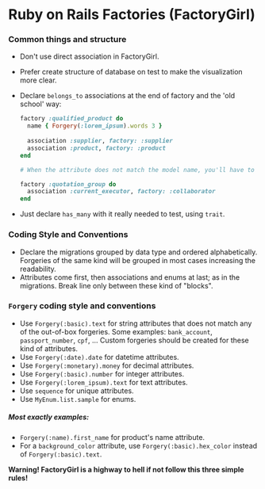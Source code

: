 # Ruby on Rails Factories (FactoryGirl)

### Common things and structure

* Don't use direct association in FactoryGirl.
* Prefer create structure of database on test to make the visualization more clear.
* Declare `belongs_to` associations at the end of factory and the 'old school' way:
  
  ```ruby
  factory :qualified_product do
    name { Forgery(:lorem_ipsum).words 3 }
    
    association :supplier, factory: :supplier
    association :product, factory: :product
  end
  
  # When the attribute does not match the model name, you'll have to declare like this:
  
  factory :quotation_group do
    association :current_executor, factory: :collaborator
  end
  ```
* Just declare `has_many` with it really needed to test, using `trait`.

### Coding Style and Conventions

* Declare the migrations grouped by data type and ordered alphabetically. Forgeries of the same kind will be grouped in most cases increasing the readability.
* Attributes come first, then associations and enums at last; as in the migrations. Break line only between these kind of "blocks".
 
### `Forgery` coding style and conventions

 * Use `Forgery(:basic).text` for string attributes that does not match any of the out-of-box forgeries. Some examples: `bank_account`, `passport_number`, `cpf`, ... Custom forgeries should be created for these kind of attributes.
  * Use `Forgery(:date).date` for datetime attributes.
  * Use `Forgery(:monetary).money` for decimal attributes.
  * Use `Forgery(:basic).number` for integer attributes.
  * Use `Forgery(:lorem_ipsum).text` for text attributes.
  * Use `sequence` for unique attributes.
  * Use `MyEnum.list.sample` for enums.
  
##### Most exactly examples:
  * `Forgery(:name).first_name` for product's name attribute.
  * For a `background_color` attribute, use `Forgery(:basic).hex_color` instead of `Forgery(:basic).text`.

__Warning! FactoryGirl is a highway to hell if not follow this three simple rules!__
